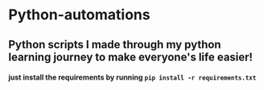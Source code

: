 # Python-automations
## Python scripts I made through my python learning journey to make everyone's life easier!
#### just install the requirements by running `pip install -r requirements.txt`
